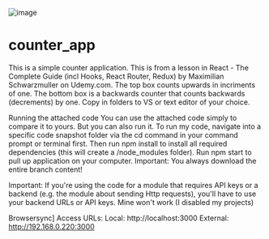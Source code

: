 ![image](https://user-images.githubusercontent.com/110921145/232878435-0a4a97b8-8666-48ab-842a-484dbb3b8272.png)



# counter_app

This is a simple counter application.
This is from a lesson in React - The Complete Guide (incl Hooks, React Router, Redux) by Maximilian Schwarzmuller on Udemy.com.
The top box counts upwards in incriments of one.
The bottom box is a backwards counter that counts backwards (decrements) by one.
Copy in folders to VS or text editor of your choice.

Running the attached code
You can use the attached code simply to compare it to yours. But you can also run it.
To run my code, navigate into a specific code snapshot folder via the cd command in your command prompt or terminal first.
Then run npm install to install all required dependencies (this will create a /node_modules folder).
Run npm start to pull up application on your computer.
Important: You always download the entire branch content!

Important: If you're using the code for a module that requires API keys or a backend (e.g. the module about sending Http requests), you'll have to use your backend URLs or API keys. Mine won't work (I disabled my projects)

Browsersync] Access URLs:
Local: http://localhost:3000
External: http://192.168.0.220:3000

